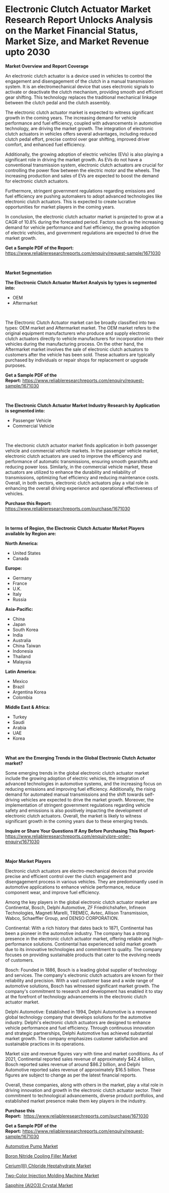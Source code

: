 <p><h1>Electronic Clutch Actuator Market Research Report Unlocks Analysis on the Market Financial Status, Market Size, and Market Revenue upto 2030</h1></p><p><strong>Market Overview and Report Coverage</strong></p>
<p><p>An electronic clutch actuator is a device used in vehicles to control the engagement and disengagement of the clutch in a manual transmission system. It is an electromechanical device that uses electronic signals to activate or deactivate the clutch mechanism, providing smooth and efficient gear shifting. This technology replaces the traditional mechanical linkage between the clutch pedal and the clutch assembly.</p><p>The electronic clutch actuator market is expected to witness significant growth in the coming years. The increasing demand for vehicle performance and fuel efficiency, coupled with advancements in automotive technology, are driving the market growth. The integration of electronic clutch actuators in vehicles offers several advantages, including reduced clutch pedal effort, precise control over gear shifting, improved driver comfort, and enhanced fuel efficiency.</p><p>Additionally, the growing adoption of electric vehicles (EVs) is also playing a significant role in driving the market growth. As EVs do not have a conventional transmission system, electronic clutch actuators are crucial for controlling the power flow between the electric motor and the wheels. The increasing production and sales of EVs are expected to boost the demand for electronic clutch actuators.</p><p>Furthermore, stringent government regulations regarding emissions and fuel efficiency are pushing automakers to adopt advanced technologies like electronic clutch actuators. This is expected to create lucrative opportunities for market players in the coming years.</p><p>In conclusion, the electronic clutch actuator market is projected to grow at a CAGR of 10.8% during the forecasted period. Factors such as the increasing demand for vehicle performance and fuel efficiency, the growing adoption of electric vehicles, and government regulations are expected to drive the market growth.</p></p>
<p><strong>Get a Sample PDF of the Report:</strong> <a href="https://www.reliableresearchreports.com/enquiry/request-sample/1671030">https://www.reliableresearchreports.com/enquiry/request-sample/1671030</a></p>
<p>&nbsp;</p>
<p><strong>Market Segmentation</strong></p>
<p><strong>The Electronic Clutch Actuator Market Analysis by types is segmented into:</strong></p>
<p><ul><li>OEM</li><li>Aftermarket</li></ul></p>
<p>&nbsp;</p>
<p><p>The Electronic Clutch Actuator market can be broadly classified into two types: OEM market and Aftermarket market. The OEM market refers to the original equipment manufacturers who produce and supply electronic clutch actuators directly to vehicle manufacturers for incorporation into their vehicles during the manufacturing process. On the other hand, the Aftermarket market involves the sale of electronic clutch actuators to customers after the vehicle has been sold. These actuators are typically purchased by individuals or repair shops for replacement or upgrade purposes.</p></p>
<p><strong>Get a Sample PDF of the Report:</strong>&nbsp;<a href="https://www.reliableresearchreports.com/enquiry/request-sample/1671030">https://www.reliableresearchreports.com/enquiry/request-sample/1671030</a></p>
<p>&nbsp;</p>
<p><strong>The Electronic Clutch Actuator Market Industry Research by Application is segmented into:</strong></p>
<p><ul><li>Passenger Vehicle</li><li>Commercial Vehicle</li></ul></p>
<p>&nbsp;</p>
<p><p>The electronic clutch actuator market finds application in both passenger vehicle and commercial vehicle markets. In the passenger vehicle market, electronic clutch actuators are used to improve the efficiency and performance of automatic transmissions, ensuring smooth gearshifts and reducing power loss. Similarly, in the commercial vehicle market, these actuators are utilized to enhance the durability and reliability of transmissions, optimizing fuel efficiency and reducing maintenance costs. Overall, in both sectors, electronic clutch actuators play a vital role in enhancing the overall driving experience and operational effectiveness of vehicles.</p></p>
<p><strong>Purchase this Report:</strong>&nbsp; <a href="https://www.reliableresearchreports.com/purchase/1671030">https://www.reliableresearchreports.com/purchase/1671030</a></p>
<p>&nbsp;</p>
<p><strong>In terms of Region, the Electronic Clutch Actuator Market Players available by Region are:</strong></p>
<p>
    <p> <strong> North America: </strong>
        <ul>
            <li>United States</li>
            <li>Canada</li>
        </ul>
        </p> 
    <p> <strong> Europe: </strong>
        <ul>
            <li>Germany</li>
            <li>France</li>
            <li>U.K.</li>
            <li>Italy</li>
            <li>Russia</li>
        </ul>
        </p> 
    <p> <strong> Asia-Pacific: </strong>
        <ul>
            <li>China</li>
            <li>Japan</li>
            <li>South Korea</li>
            <li>India</li>
            <li>Australia</li>
            <li>China Taiwan</li>
            <li>Indonesia</li>
            <li>Thailand</li>
            <li>Malaysia</li>
        </ul>
        </p> 
    <p> <strong> Latin America: </strong>
        <ul>
            <li>Mexico</li>
            <li>Brazil</li>
            <li>Argentina Korea</li>
            <li>Colombia</li>
        </ul>
        </p> 
    <p> <strong> Middle East & Africa: </strong>
        <ul>
            <li>Turkey</li>
            <li>Saudi</li>
            <li>Arabia</li>
            <li>UAE</li>
            <li>Korea</li>
        </ul>
    </p>
    </p>
<p>&nbsp;</p>
<p><strong>What are the Emerging Trends in the Global Electronic Clutch Actuator market?</strong></p>
<p><p>Some emerging trends in the global electronic clutch actuator market include the growing adoption of electric vehicles, the integration of advanced technologies in automotive systems, and the increasing focus on reducing emissions and improving fuel efficiency. Additionally, the rising demand for automated manual transmissions and the shift towards self-driving vehicles are expected to drive the market growth. Moreover, the implementation of stringent government regulations regarding vehicle safety and emissions is also positively impacting the development of electronic clutch actuators. Overall, the market is likely to witness significant growth in the coming years due to these emerging trends.</p></p>
<p><strong>Inquire or Share Your Questions If Any Before Purchasing This Report</strong>- <a href="https://www.reliableresearchreports.com/enquiry/pre-order-enquiry/1671030">https://www.reliableresearchreports.com/enquiry/pre-order-enquiry/1671030</a></p>
<p>&nbsp;</p>
<p><strong>Major Market Players</strong></p>
<p><p>Electronic clutch actuators are electro-mechanical devices that provide precise and efficient control over the clutch engagement and disengagement process in various vehicles. They are predominantly used in automotive applications to enhance vehicle performance, reduce component wear, and improve fuel efficiency.</p><p>Among the key players in the global electronic clutch actuator market are Continental, Bosch, Delphi Automotive, ZF Friedrichshafen, Infineon Technologies, Magneti Marelli, TREMEC, Avtec, Allison Transmission, Wabco, Schaeffler Group, and DENSO CORPORATION.</p><p>Continental: With a rich history that dates back to 1871, Continental has been a pioneer in the automotive industry. The company has a strong presence in the electronic clutch actuator market, offering reliable and high-performance solutions. Continental has experienced solid market growth due to its innovative technologies and commitment to quality. The company focuses on providing sustainable products that cater to the evolving needs of customers.</p><p>Bosch: Founded in 1886, Bosch is a leading global supplier of technology and services. The company's electronic clutch actuators are known for their reliability and precision. With a vast customer base and a wide range of automotive solutions, Bosch has witnessed significant market growth. The company's commitment to research and development has enabled it to stay at the forefront of technology advancements in the electronic clutch actuator market.</p><p>Delphi Automotive: Established in 1994, Delphi Automotive is a renowned global technology company that develops solutions for the automotive industry. Delphi's electronic clutch actuators are designed to enhance vehicle performance and fuel efficiency. Through continuous innovation and strategic partnerships, Delphi Automotive has achieved substantial market growth. The company emphasizes customer satisfaction and sustainable practices in its operations.</p><p>Market size and revenue figures vary with time and market conditions. As of 2021, Continental reported sales revenue of approximately $42.4 billion, Bosch reported sales revenue of around $86.2 billion, and Delphi Automotive reported sales revenue of approximately $16.5 billion. These figures are subject to change as per the latest financial reports.</p><p>Overall, these companies, along with others in the market, play a vital role in driving innovation and growth in the electronic clutch actuator sector. Their commitment to technological advancements, diverse product portfolios, and established market presence make them key players in the industry.</p></p>
<p><strong>Purchase this Report:</strong>&nbsp;&nbsp;<a href="https://www.reliableresearchreports.com/purchase/1671030">https://www.reliableresearchreports.com/purchase/1671030</a></p>
<p></p>
<p><strong>Get a Sample PDF of the Report:</strong>&nbsp;<a href="https://www.reliableresearchreports.com/enquiry/request-sample/1671030">https://www.reliableresearchreports.com/enquiry/request-sample/1671030</a></p>
<p><p><a href="https://github.com/marloy8/Market-Research-Report-List-1/blob/main/automotive-pump-market.md">Automotive Pump Market</a></p><p><a href="https://www.linkedin.com/pulse/decoding-boron-nitride-cooling-filler-market-deep-dive/">Boron Nitride Cooling Filler Market</a></p><p><a href="https://www.linkedin.com/pulse/ceriumiii-chloride-heptahydrate-market-research-report-unlocks/">Cerium(III) Chloride Heptahydrate Market</a></p><p><a href="https://medium.com/@daveblock1987/two-color-injection-molding-machine-market-size-reveals-the-best-marketing-channels-in-global-d7fda39a42c3">Two-Color Injection Molding Machine Market</a></p><p><a href="https://medium.com/@nyahmertz/sapphire-al2o3-crystal-market-size-and-market-trends-complete-industry-overview-2023-to-2030-2eb7431570cf">Sapphire (Al2O3) Crystal Market</a></p></p>